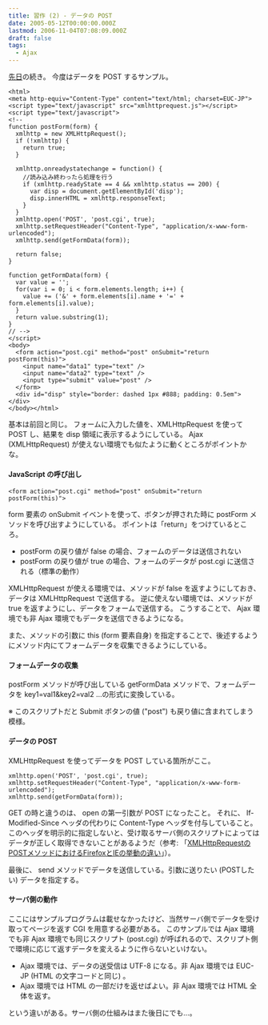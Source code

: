 ```yaml
---
title: 習作 (2) - データの POST
date: 2005-05-12T00:00:00.000Z
lastmod: 2006-11-04T07:08:09.000Z
draft: false
tags:
  - Ajax
---
```


[先日](/posts/20050510/p01)の続き。 今度はデータを POST するサンプル。

```
<html>
<meta http-equiv="Content-Type" content="text/html; charset=EUC-JP">
<script type="text/javascript" src="xmlhttprequest.js"></script>
<script type="text/javascript">
<!--
function postForm(form) {
  xmlhttp = new XMLHttpRequest();
  if (!xmlhttp) {
    return true;
  }

  xmlhttp.onreadystatechange = function() {
    //読み込み終わったら処理を行う
    if (xmlhttp.readyState == 4 && xmlhttp.status == 200) {
      var disp = document.getElementById('disp');
      disp.innerHTML = xmlhttp.responseText;
    }
  }
  xmlhttp.open('POST', 'post.cgi', true);
  xmlhttp.setRequestHeader("Content-Type", "application/x-www-form-urlencoded");
  xmlhttp.send(getFormData(form));

  return false;
}

function getFormData(form) {
  var value = '';
  for(var i = 0; i < form.elements.length; i++) {
    value += ('&' + form.elements[i].name + '=' + form.elements[i].value);
  }
  return value.substring(1);
}
// -->
</script>
<body>
  <form action="post.cgi" method="post" onSubmit="return postForm(this)">
    <input name="data1" type="text" />
    <input name="data2" type="text" />
    <input type="submit" value="post" />
  </form>
  <div id="disp" style="border: dashed 1px #888; padding: 0.5em"></div>
</body></html>
```

基本は前回と同じ。 フォームに入力した値を、XMLHttpRequest を使って POST し、結果を disp 領域に表示するようにしている。 Ajax (XMLHttpRequest) が使えない環境でも似たように動くところがポイントかな。

#### JavaScript の呼び出し

```
<form action="post.cgi" method="post" onSubmit="return postForm(this)">
```

form 要素の onSubmit イベントを使って、ボタンが押された時に postForm メソッドを呼び出すようにしている。 ポイントは「return」をつけているところ。

- postForm の戻り値が false の場合、フォームのデータは送信されない
- postForm の戻り値が true の場合、フォームのデータが post.cgi に送信される（標準の動作）

XMLHttpRequest が使える環境では、メソッドが false を返すようにしておき、データは XMLHttpRequest で送信する。 逆に使えない環境では、メソッドが true を返すようにし、データをフォームで送信する。 こうすることで、 Ajax 環境でも非 Ajax 環境でもデータを送信できるようになる。

また、メソッドの引数に this (form 要素自身) を指定することで、後述するようにメソッド内にてフォームデータを収集できるようにしている。

#### フォームデータの収集

postForm メソッドが呼び出している getFormData メソッドで、フォームデータを key1=val1\&key2=val2 …の形式に変換している。

※ このスクリプトだと Submit ボタンの値 ("post") も戻り値に含まれてしまう模様。

#### データの POST

XMLHttpRequest を使ってデータを POST している箇所がここ。

```
xmlhttp.open('POST', 'post.cgi', true);
xmlhttp.setRequestHeader("Content-Type", "application/x-www-form-urlencoded");
xmlhttp.send(getFormData(form));
```

GET の時と違うのは、 open の第一引数が POST になったこと。 それに、 If-Modified-Since ヘッダの代わりに Content-Type ヘッダを付与していること。 このヘッダを明示的に指定しないと、受け取るサーバ側のスクリプトによってはデータが正しく取得できないことがあるようだ（参考: 「[XMLHttpRequestのPOSTメソッドにおけるFirefoxとIEの挙動の違い](http://www.fraction.jp/log/archives/2005/03/XMLHttpRequest_%E3%81%AE_POST_%E3%83%A1%E3%82%BD%E3%83%83%E3%83)」）。

最後に、 send メソッドでデータを送信している。引数に送りたい (POSTしたい) データを指定する。

#### サーバ側の動作

ここにはサンプルプログラムは載せなかったけど、当然サーバ側でデータを受け取ってページを返す CGI を用意する必要がある。 このサンプルでは Ajax 環境でも非 Ajax 環境でも同じスクリプト (post.cgi) が呼ばれるので、スクリプト側で環境に応じて返すデータを変えるように作らないといけない。

- Ajax 環境では、データの送受信は UTF-8 になる。非 Ajax 環境では EUC-JP (HTML の文字コードと同じ) 。
- Ajax 環境では HTML の一部だけを返せばよい。非 Ajax 環境では HTML 全体を返す。

という違いがある。サーバ側の仕組みはまた後日にでも…。
